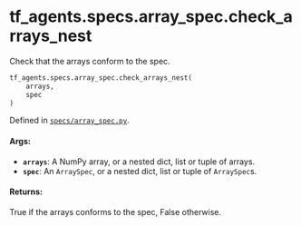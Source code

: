 <div itemscope itemtype="http://developers.google.com/ReferenceObject">
<meta itemprop="name" content="tf_agents.specs.array_spec.check_arrays_nest" />
<meta itemprop="path" content="Stable" />
</div>

# tf_agents.specs.array_spec.check_arrays_nest

Check that the arrays conform to the spec.

``` python
tf_agents.specs.array_spec.check_arrays_nest(
    arrays,
    spec
)
```



Defined in [`specs/array_spec.py`](https://github.com/tensorflow/agents/tree/master/tf_agents/specs/array_spec.py).

<!-- Placeholder for "Used in" -->

#### Args:

* <b>`arrays`</b>: A NumPy array, or a nested dict, list or tuple of arrays.
* <b>`spec`</b>: An `ArraySpec`, or a nested dict, list or tuple of `ArraySpec`s.


#### Returns:

True if the arrays conforms to the spec, False otherwise.